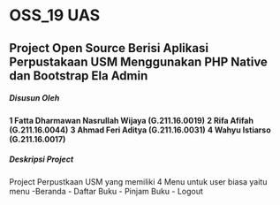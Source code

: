# OSS_19 UAS
## Project Open Source Berisi Aplikasi Perpustakaan USM Menggunakan PHP Native dan Bootstrap Ela Admin
##### Disusun Oleh
**1 Fatta Dharmawan Nasrullah Wijaya (G.211.16.0019)**
**2 Rifa Afifah (G.211.16.0044)**
**3 Ahmad Feri Aditya (G.211.16.0031)**
**4 Wahyu Istiarso (G.211.16.0017)**
##### Deskripsi Project
Project Perpustkaan USM yang memiliki 4 Menu untuk user biasa
yaitu menu
        -Beranda
        - Daftar Buku
        - Pinjam Buku
         - Logout
